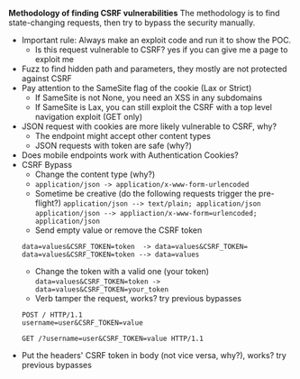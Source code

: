 **Methodology of finding CSRF vulnerabilities**
The methodology is to find state-changing requests, then try to bypass the security manually.
* Important rule: Always make an exploit code and run it to show the POC.
	* Is this request vulnerable to CSRF? yes if you can give me a page to exploit me
* Fuzz to find hidden path and parameters, they mostly are not protected against CSRF
* Pay attention to the SameSite flag of the cookie (Lax or Strict)
	* If SameSite is not None, you need an XSS in any subdomains
	* If SameSite is Lax, you can still exploit the CSRF with a top level navigation exploit (GET only)
* JSON request with cookies are more likely vulnerable to CSRF, why?
	* The endpoint might accept other content types
	* JSON requests with token are safe (why?)
* Does mobile endpoints work with Authentication Cookies?
* CSRF Bypass
	* Change the content type (why?)
	* `application/json -> application/x-www-form-urlencoded`
	* Sometime be creative (do the following requests trigger the pre-flight?)
	`application/json --> text/plain; application/json`
	`application/json --> appliaction/x-www-form=urlencoded; application/json`
	* Send empty value or remove the CSRF token
	```
	data=values&CSRF_TOKEN=token  -> data=values&CSRF_TOKEN=
	data=values&CSRF_TOKEN=token --> data=values
	```
	*  Change the token with a valid one (your token)
	`data=values&CSRF_TOKEN=token -> data=values&CSRF_TOKEN=your_token`
	* Verb tamper the request, works? try previous bypasses
	```
	POST / HTTP/1.1
	username=user&CSRF_TOKEN=value

	GET /?username=user&CSRF_TOKEN=value HTTP/1.1
	```
* Put the headers' CSRF token in body (not vice versa, why?), works? try previous bypasses


